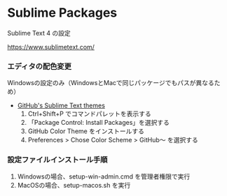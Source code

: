 
# Sublime Packages

Sublime Text 4 の設定

https://www.sublimetext.com/


### エディタの配色変更

Windowsの設定のみ（WindowsとMacで同じパッケージでもパスが異なるため）
- [GitHub's Sublime Text themes](https://github.com/mauroreisvieira/github-sublime-theme#githubs-sublime-text-themes)
  1. Ctrl+Shift+P でコマンドパレットを表示する
  2. 「Package Control: Install Packages」を選択する
  3. GitHub Color Theme をインストールする
  4. Preferences > Chose Color Scheme > GitHub～ を選択する


### 設定ファイルインストール手順

1. Windowsの場合、setup-win-admin.cmd を管理者権限で実行
2. MacOSの場合、setup-macos.sh を実行
